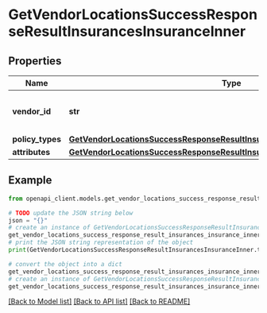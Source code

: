 # GetVendorLocationsSuccessResponseResultInsurancesInsuranceInner


## Properties

Name | Type | Description | Notes
------------ | ------------- | ------------- | -------------
**vendor_id** | **str** | Unique identifier for the vendor. | 
**policy_types** | [**GetVendorLocationsSuccessResponseResultInsurancesInsuranceInnerPolicyTypes**](GetVendorLocationsSuccessResponseResultInsurancesInsuranceInnerPolicyTypes.md) |  | 
**attributes** | [**GetVendorLocationsSuccessResponseResultInsurancesInsuranceInnerAttributes**](GetVendorLocationsSuccessResponseResultInsurancesInsuranceInnerAttributes.md) |  | 

## Example

```python
from openapi_client.models.get_vendor_locations_success_response_result_insurances_insurance_inner import GetVendorLocationsSuccessResponseResultInsurancesInsuranceInner

# TODO update the JSON string below
json = "{}"
# create an instance of GetVendorLocationsSuccessResponseResultInsurancesInsuranceInner from a JSON string
get_vendor_locations_success_response_result_insurances_insurance_inner_instance = GetVendorLocationsSuccessResponseResultInsurancesInsuranceInner.from_json(json)
# print the JSON string representation of the object
print(GetVendorLocationsSuccessResponseResultInsurancesInsuranceInner.to_json())

# convert the object into a dict
get_vendor_locations_success_response_result_insurances_insurance_inner_dict = get_vendor_locations_success_response_result_insurances_insurance_inner_instance.to_dict()
# create an instance of GetVendorLocationsSuccessResponseResultInsurancesInsuranceInner from a dict
get_vendor_locations_success_response_result_insurances_insurance_inner_from_dict = GetVendorLocationsSuccessResponseResultInsurancesInsuranceInner.from_dict(get_vendor_locations_success_response_result_insurances_insurance_inner_dict)
```
[[Back to Model list]](../README.md#documentation-for-models) [[Back to API list]](../README.md#documentation-for-api-endpoints) [[Back to README]](../README.md)



